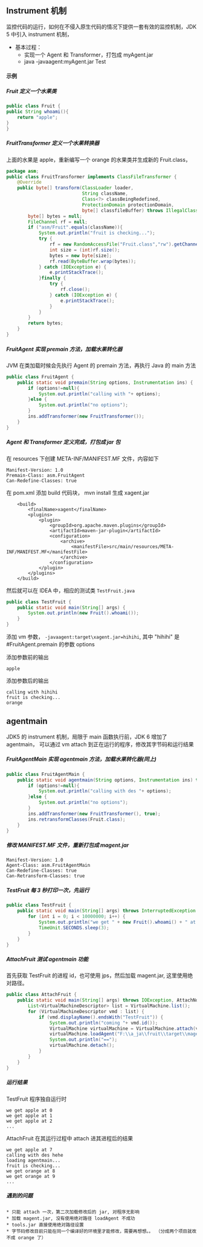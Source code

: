 
## Instrument 机制
监控代码的运行，如何在不侵入原生代码的情况下提供一套有效的监控机制，JDK 5 中引入 instrument 机制，
* 基本过程：
    * 实现一个 Agent 和 Transformer，打包成 myAgent.jar
    * java -javaagent:myAgent.jar Test

#### 示例

##### Fruit 定义一个水果类
```java
public class Fruit {
public String whoami(){
    return "apple";
}
}

```

##### FruitTransformer 定义一个水果转换器
上面的水果是 apple，重新编写一个 orange 的水果类并生成新的 Fruit.class，
```java
package asm;
public class FruitTransformer implements ClassFileTransformer {
    @Override
    public byte[] transform(ClassLoader loader,
                            String className,
                            Class<?> classBeingRedefined,
                            ProtectionDomain protectionDomain,
                            byte[] classfileBuffer) throws IllegalClassFormatException {
        byte[] bytes = null;
        FileChannel rf = null;
        if ("asm/Fruit".equals(className)){
            System.out.println("fruit is checking...");
            try {
                rf = new RandomAccessFile("Fruit.class","rw").getChannel();//加载 orange 的水果类，实现字节码的更改
                int size = (int)rf.size();
                bytes = new byte[size];
                rf.read(ByteBuffer.wrap(bytes));
            } catch (IOException e) {
                e.printStackTrace();
            }finally {
                try {
                    rf.close();
                } catch (IOException e) {
                    e.printStackTrace();
                }
            }
        }
        return bytes;
    }
}
```

##### FruitAgent 实现 premain 方法，加载水果转化器
JVM 在类加载时候会先执行 Agent 的 premain 方法，再执行 Java 的 main 方法
```java
public class FruitAgent {
    public static void premain(String options, Instrumentation ins) {
        if (options!=null){
            System.out.println("calling with "+ options);
        }else {
            System.out.println("no options");
        }
        ins.addTransformer(new FruitTransformer());
    }
}
```
##### Agent 和 Transformer 定义完成，打包成 jar 包
在 resources 下创建 META-INF/MANIFEST.MF 文件，内容如下
```
Manifest-Version: 1.0
Premain-Class: asm.FruitAgent
Can-Redefine-Classes: true

```
在 pom.xml 添加 build 代码块， mvn install 生成 xagent.jar
```maven
    <build>
        <finalName>xagent</finalName>
        <plugins>
            <plugin>
                <groupId>org.apache.maven.plugins</groupId>
                <artifactId>maven-jar-plugin</artifactId>
                <configuration>
                    <archive>
                        <manifestFile>src/main/resources/META-INF/MANIFEST.MF</manifestFile>
                    </archive>
                </configuration>
            </plugin>
        </plugins>
    </build>
```
然后就可以在 IDEA 中，相应的测试类 `TestFruit.java`
```java
public class TestFruit {
    public static void main(String[] args) {
        System.out.println(new Fruit().whoami());
    }
}
```
添加 vm 参数，  ``-javaagent:target\xagent.jar=hihihi``, 其中 "hihihi" 是 #FruitAgent.premain 的参数 options

添加参数前的输出
```
apple
```
添加参数后的输出
```
calling with hihihi
fruit is checking...
orange
```

## agentmain
JDK5 的 instrument 机制，局限于 main 函数执行前，JDK 6 增加了 agentmain， 可以通过 vm attach 到正在运行的程序，修改其字节码和运行结果

##### FruitAgentMain 实现 agentmain 方法，加载水果转化器(同上)

```java
public class FruitAgentMain {
    public static void agentmain(String options, Instrumentation ins) throws UnmodifiableClassException, ClassNotFoundException {
        if (options!=null){
            System.out.println("calling with des "+ options);
        }else {
            System.out.println("no options");
        }
        ins.addTransformer(new FruitTransformer(), true);
        ins.retransformClasses(Fruit.class);
    }
}
```
##### 修改 MANIFEST.MF 文件，重新打包成 magent.jar
```
Manifest-Version: 1.0
Agent-Class: asm.FruitAgentMain
Can-Redefine-Classes: true
Can-Retransform-Classes: true
```


##### TestFruit 每 3 秒打印一次，先运行

```java
public class TestFruit {
    public static void main(String[] args) throws InterruptedException {
        for (int i = 0; i < 10000000; i++) {
            System.out.println("we get " + new Fruit().whoami() + " at "+i);
            TimeUnit.SECONDS.sleep(3);
        }
    }
}
```

##### AttachFruit 测试 agentmain 功能
首先获取 TestFruit 的进程 id，也可使用 jps，然后加载 magent.jar, 这里使用绝对路径。
```java
public class AttachFruit {
    public static void main(String[] args) throws IOException, AttachNotSupportedException, AgentLoadException, AgentInitializationException {
        List<VirtualMachineDescriptor> list = VirtualMachine.list();
        for (VirtualMachineDescriptor vmd : list) {
            if (vmd.displayName().endsWith("TestFruit")) {
                System.out.println("coming "+ vmd.id());
                VirtualMachine virtualMachine = VirtualMachine.attach(vmd.id());
                virtualMachine.loadAgent("F:\\a_ja\\fruit\\target\\magent.jar", "hehe");
                System.out.println("==");
                virtualMachine.detach();
            }
        }
    }
}
```
##### 运行结果
TestFruit 程序独自运行时
```
we get apple at 0
we get apple at 1
we get apple at 2
...
```
AttachFruit 在其运行过程中 attach 进其进程后的结果
```
we get apple at 7
calling with des hehe
loading agentmain...
fruit is checking...
we get orange at 8
we get orange at 9
...
```
##### 遇到的问题

    * 只能 attach 一次，第二次加载修改后的 jar, 对程序无影响
    * 加载 magent.jar, 没有使用绝对路径 loadAgent 不成功
    * tools.jar 直接使用绝对路径设置
    * 字节码修改目前只能在同一个编译好的环境里才能修改，需要再想想。。 （分成两个项目就改不成 orange 了）



